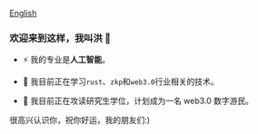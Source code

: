 <a href = "../README.md">English</a>

### 欢迎来到这样，我叫洪 👋

<!--
**DylanJinx/DylanJinx** is a ✨ _special_ ✨ repository because its `README.md` (this file) appears on your GitHub profile.

Here are some ideas to get you started:

- 🔭 I’m currently working on ...
- 🌱 I’m currently learning ...
- 👯 I’m looking to collaborate on ...
- 🤔 I’m looking for help with ...
- 💬 Ask me about ...
- 📫 How to reach me: ...
- 😄 Pronouns: ...
- ⚡ Fun fact: ...
-->

- ⚡ 我的专业是**人工智能**。

- 🌱 我目前正在学习`rust`、`zkp`和`web3.0`行业相关的技术。

- 🔭 我目前正在攻读研究生学位，计划成为一名 web3.0 数字游民。

很高兴认识你，祝你好运，我的朋友们:)
